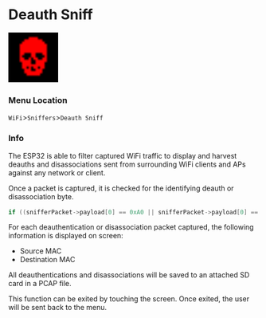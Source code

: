 # Deauth Sniff
<p align="left">
  <img alt="ESP32 WROOM-32U" src="https://raw.githubusercontent.com/justcallmekoko/ESP32Marauder/master/pictures/icons/deauth_sniff_22.bmp" width="100">
</p>

### Menu Location
`WiFi`>`Sniffers`>`Deauth Sniff`  

### Info
The ESP32 is able to filter captured WiFi traffic to display and harvest deauths and disassociations sent from surrounding WiFi clients and APs against any network or client.  

Once a packet is captured, it is checked for the identifying deauth or disassociation byte.
```C++
if ((snifferPacket->payload[0] == 0xA0 || snifferPacket->payload[0] == 0xC0 ) && (display_obj.display_buffer->size() == 0))
```

For each deauthentication or disassociation packet captured, the following information is displayed on screen:  
- Source MAC
- Destination MAC

All deauthentications and disassociations will be saved to an attached SD card in a PCAP file.

This function can be exited by touching the screen. Once exited, the user will be sent back to the menu.
